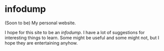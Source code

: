 # infodump

(Soon to be) My personal website.

I hope for this site to be an *infodump*. I have a lot of suggestions for interesting things to learn. Some might be useful and some might not, but I hope they are entertaining anyhow.

